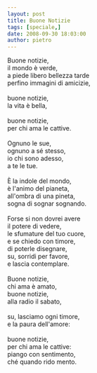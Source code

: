 ```yaml
---
layout: post
title: Buone Notizie
tags: [speciale,]
date: 2008-09-30 18:03:00
author: pietro
---
```

Buone notizie,<br/>il mondo è verde,<br/>a piede libero bellezza tarde<br/>perfino immagini di amicizie,<br/><br/>buone notizie,<br/>la vita è bella,<br/><br/>buone notizie,<br/>per chi ama le cattive.<br/><br/>Ognuno le sue,<br/>ognuno a sé stesso,<br/>io chi sono adesso,<br/>a te le tue.<br/><br/>È la indole del mondo,<br/>è l'animo del pianeta,<br/>all'ombra di una pineta,<br/>sogna di sognar sognando.<br/><br/>Forse si non dovrei avere<br/>il potere di vedere,<br/>le sfumature del tuo cuore,<br/>e se chiedo con timore,<br/>di poterle disegnare,<br/>su, sorridi per favore,<br/>e lascia contemplare.<br/><br/>Buone notizie,<br/>chi ama è amato,<br/>buone notizie,<br/>alla radio il sabato,<br/><br/>su, lasciamo ogni timore,<br/>e la paura dell'amore:<br/><br/>buone notizie,<br/>per chi ama le cattive:<br/>piango con sentimento,<br/>ché quando rido mento.
